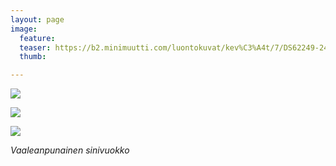 ```yaml
---
layout: page
image:
  feature:
  teaser: https://b2.minimuutti.com/luontokuvat/kev%C3%A4t/7/DS62249-245px.jpg
  thumb:

---
```


![](https://b2.minimuutti.com/luontokuvat/kev%C3%A4t/7/DS62249-800px.jpg)

![](https://b2.minimuutti.com/luontokuvat/kev%C3%A4t/7/DS62256-800px.jpg)

![](https://b2.minimuutti.com/luontokuvat/kev%C3%A4t/7/DS62257-800px.jpg)

*Vaaleanpunainen sinivuokko*
